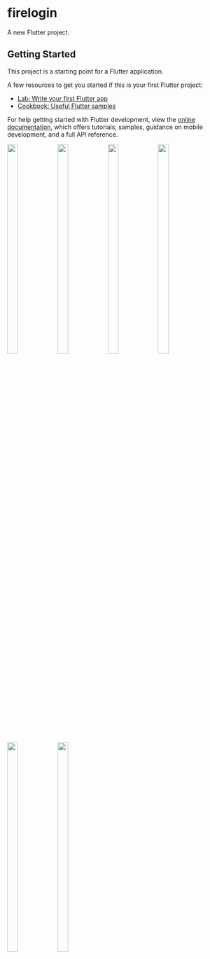 # firelogin

A new Flutter project.

## Getting Started

This project is a starting point for a Flutter application.

A few resources to get you started if this is your first Flutter project:

- [Lab: Write your first Flutter app](https://docs.flutter.dev/get-started/codelab)
- [Cookbook: Useful Flutter samples](https://docs.flutter.dev/cookbook)

For help getting started with Flutter development, view the
[online documentation](https://docs.flutter.dev/), which offers tutorials,
samples, guidance on mobile development, and a full API reference.
<p>
 <img src = "https://github.com/RajKhatri1/firelogin/assets/115798958/a0d6b4a6-c976-4b64-93be-b150ca9d7864"width=22% height=35%>
 <img src = "https://github.com/RajKhatri1/firelogin/assets/115798958/d103cd4d-da37-4693-b730-a169c4ca293b"width=22% height=35%>
 <img src = "https://github.com/RajKhatri1/firelogin/assets/115798958/7e5e16d5-7b39-4457-a6a9-c5bd4ac093d4"width=22% height=35%>
 <img src = "https://github.com/RajKhatri1/firelogin/assets/115798958/1763206d-44ae-41a7-920c-db8951b49550"width=22% height=35%>
 <img src = "https://github.com/RajKhatri1/firelogin/assets/115798958/2b88df95-4b28-4c2d-9b17-66eaa9267aae"width=22% height=35%>
 <img src = "https://github.com/RajKhatri1/firelogin/assets/115798958/3527db86-7f42-4fd3-b1fa-58dba40bcdb4"width=22% height=35%>
</p>
